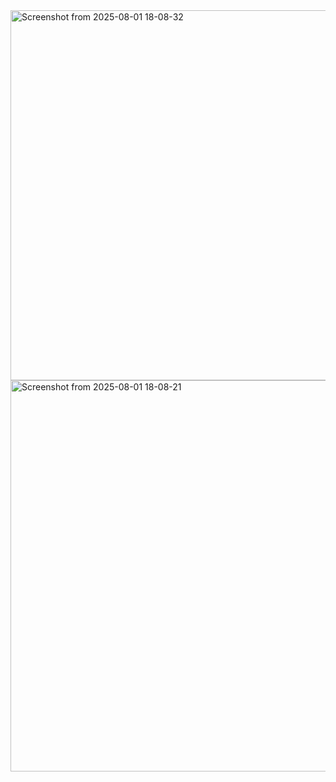 <img width="1261" height="592" alt="Screenshot from 2025-08-01 18-08-32" src="https://github.com/user-attachments/assets/a7349985-2966-4d4b-8478-d50a212b798f" />
<img width="1271" height="626" alt="Screenshot from 2025-08-01 18-08-21" src="https://github.com/user-attachments/assets/16fae322-c365-4591-849e-c35b6056ce0a" />
